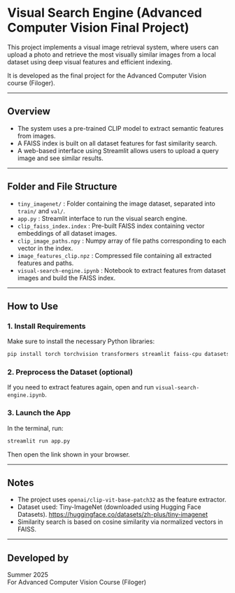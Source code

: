 
# Visual Search Engine (Advanced Computer Vision Final Project)

This project implements a visual image retrieval system, where users can upload a photo and retrieve the most visually similar images from a local dataset using deep visual features and efficient indexing.

It is developed as the final project for the Advanced Computer Vision course (Filoger).

---

## Overview

- The system uses a pre-trained CLIP model to extract semantic features from images.
- A FAISS index is built on all dataset features for fast similarity search.
- A web-based interface using Streamlit allows users to upload a query image and see similar results.

---

## Folder and File Structure

- `tiny_imagenet/` : Folder containing the image dataset, separated into `train/` and `val/`.
- `app.py` : Streamlit interface to run the visual search engine.
- `clip_faiss_index.index` : Pre-built FAISS index containing vector embeddings of all dataset images.
- `clip_image_paths.npy` : Numpy array of file paths corresponding to each vector in the index.
- `image_features_clip.npz` : Compressed file containing all extracted features and paths.
- `visual-search-engine.ipynb` : Notebook to extract features from dataset images and build the FAISS index.

---

## How to Use

### 1. Install Requirements
Make sure to install the necessary Python libraries:
```bash
pip install torch torchvision transformers streamlit faiss-cpu datasets pillow
```

### 2. Preprocess the Dataset (optional)
If you need to extract features again, open and run `visual-search-engine.ipynb`.

### 3. Launch the App
In the terminal, run:
```bash
streamlit run app.py
```

Then open the link shown in your browser.

---

## Notes

- The project uses `openai/clip-vit-base-patch32` as the feature extractor.
- Dataset used: Tiny-ImageNet (downloaded using Hugging Face Datasets). https://huggingface.co/datasets/zh-plus/tiny-imagenet
- Similarity search is based on cosine similarity via normalized vectors in FAISS.

---

## Developed by
Summer 2025  
For Advanced Computer Vision Course (Filoger)
